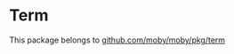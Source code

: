 
# Term

This package belongs to [github.com/moby/moby/pkg/term](https://github.com/moby/moby/tree/master/pkg/term)
